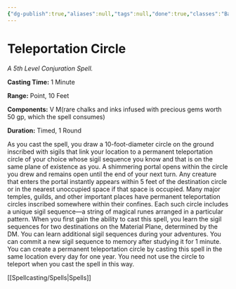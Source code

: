 ```yaml
---
{"dg-publish":true,"aliases":null,"tags":null,"done":true,"classes":"Bard, Sorcerer, Wizard,","spellLevel":5,"school":"Conjuration","source":"PHB","permalink":"/spells/teleportation-circle/","dgHomeLink":false,"dgPassFrontmatter":true}
---
```


# Teleportation Circle
*A 5th Level Conjuration Spell.*

**Casting Time:** 1 Minute

**Range:** Point, 10 Feet

**Components:** V M(rare chalks and inks infused with precious gems worth 50 gp, which the spell consumes)

**Duration:** Timed, 1 Round

As you cast the spell, you draw a 10-foot-diameter circle on the ground inscribed with sigils that link your location to a permanent teleportation circle of your choice whose sigil sequence you know and that is on the same plane of existence as you. A shimmering portal opens within the circle you drew and remains open until the end of your next turn. Any creature that enters the portal instantly appears within 5 feet of the destination circle or in the nearest unoccupied space if that space is occupied.
Many major temples, guilds, and other important places have permanent teleportation circles inscribed somewhere within their confines. Each such circle includes a unique sigil sequence—a string of magical runes arranged in a particular pattern. When you first gain the ability to cast this spell, you learn the sigil sequences for two destinations on the Material Plane, determined by the DM. You can learn additional sigil sequences during your adventures. You can commit a new sigil sequence to memory after studying it for 1 minute.
You can create a permanent teleportation circle by casting this spell in the same location every day for one year. You need not use the circle to teleport when you cast the spell in this way.

[[Spellcasting/Spells|Spells]]